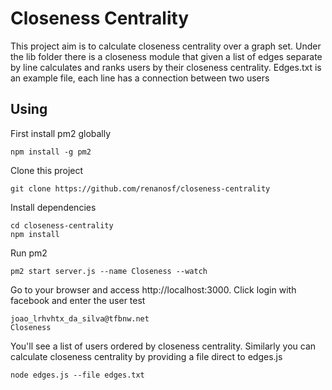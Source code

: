 # Closeness Centrality

This project aim is to calculate closeness centrality over a graph set. Under the lib folder there is a closeness module that given a list of edges separate by line calculates and ranks users by their closeness centrality. Edges.txt is an example file, each line has a connection between two users

## Using

First install pm2 globally
```
npm install -g pm2
```

Clone this project
```
git clone https://github.com/renanosf/closeness-centrality
```

Install dependencies
```
cd closeness-centrality
npm install
```

Run pm2
```
pm2 start server.js --name Closeness --watch
```

Go to your browser and access http://localhost:3000. Click login with facebook and enter the user test
```
joao_lrhvhtx_da_silva@tfbnw.net
Closeness
```

You'll see a list of users ordered by closeness centrality. Similarly you can calculate closeness centrality by providing a file direct to edges.js
```
node edges.js --file edges.txt
```
